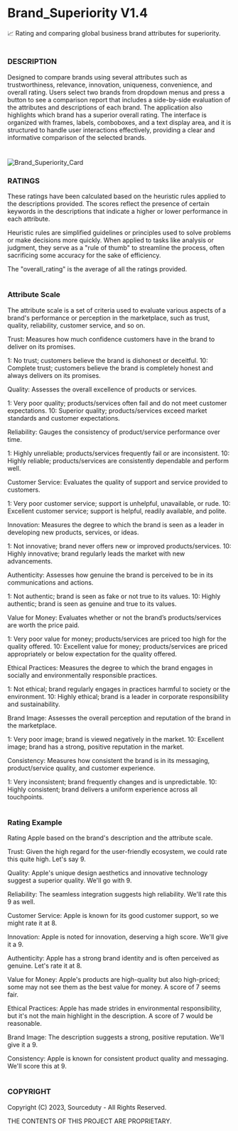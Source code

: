 # Brand_Superiority V1.4

📈 Rating and comparing global business brand attributes for superiority.

#

### DESCRIPTION

Designed to compare brands using several attributes such as trustworthiness, relevance, innovation, uniqueness, convenience, and overall rating. Users select two brands from dropdown menus and press a button to see a comparison report that includes a side-by-side evaluation of the attributes and descriptions of each brand. The application also highlights which brand has a superior overall rating. The interface is organized with frames, labels, comboboxes, and a text display area, and it is structured to handle user interactions effectively, providing a clear and informative comparison of the selected brands.

#

![Brand_Superiority_Card](https://github.com/sourceduty/Brand_Superiority/assets/123030236/a0e80807-956b-406a-b959-265dc3f77f6d)

### RATINGS

These ratings have been calculated based on the heuristic rules applied to the descriptions provided. The scores reflect the presence of certain keywords in the descriptions that indicate a higher or lower performance in each attribute.

Heuristic rules are simplified guidelines or principles used to solve problems or make decisions more quickly. When applied to tasks like analysis or judgment, they serve as a "rule of thumb" to streamline the process, often sacrificing some accuracy for the sake of efficiency.

The "overall_rating" is the average of all the ratings provided.

#

### Attribute Scale

The attribute scale is a set of criteria used to evaluate various aspects of a brand's performance or perception in the marketplace, such as trust, quality, reliability, customer service, and so on.

Trust: Measures how much confidence customers have in the brand to deliver on its promises.

1: No trust; customers believe the brand is dishonest or deceitful.
10: Complete trust; customers believe the brand is completely honest and always delivers on its promises.

Quality: Assesses the overall excellence of products or services.

1: Very poor quality; products/services often fail and do not meet customer expectations.
10: Superior quality; products/services exceed market standards and customer expectations.

Reliability: Gauges the consistency of product/service performance over time.

1: Highly unreliable; products/services frequently fail or are inconsistent.
10: Highly reliable; products/services are consistently dependable and perform well.

Customer Service: Evaluates the quality of support and service provided to customers.

1: Very poor customer service; support is unhelpful, unavailable, or rude.
10: Excellent customer service; support is helpful, readily available, and polite.

Innovation: Measures the degree to which the brand is seen as a leader in developing new products, services, or ideas.

1: Not innovative; brand never offers new or improved products/services.
10: Highly innovative; brand regularly leads the market with new advancements.

Authenticity: Assesses how genuine the brand is perceived to be in its communications and actions.

1: Not authentic; brand is seen as fake or not true to its values.
10: Highly authentic; brand is seen as genuine and true to its values.

Value for Money: Evaluates whether or not the brand’s products/services are worth the price paid.

1: Very poor value for money; products/services are priced too high for the quality offered.
10: Excellent value for money; products/services are priced appropriately or below expectation for the quality offered.

Ethical Practices: Measures the degree to which the brand engages in socially and environmentally responsible practices.

1: Not ethical; brand regularly engages in practices harmful to society or the environment.
10: Highly ethical; brand is a leader in corporate responsibility and sustainability.

Brand Image: Assesses the overall perception and reputation of the brand in the marketplace.

1: Very poor image; brand is viewed negatively in the market.
10: Excellent image; brand has a strong, positive reputation in the market.

Consistency: Measures how consistent the brand is in its messaging, product/service quality, and customer experience.

1: Very inconsistent; brand frequently changes and is unpredictable.
10: Highly consistent; brand delivers a uniform experience across all touchpoints.

#

### Rating Example

Rating Apple based on the brand's description and the attribute scale.

Trust: Given the high regard for the user-friendly ecosystem, we could rate this quite high. Let's say 9.

Quality: Apple's unique design aesthetics and innovative technology suggest a superior quality. We'll go with 9.

Reliability: The seamless integration suggests high reliability. We'll rate this 9 as well.

Customer Service: Apple is known for its good customer support, so we might rate it at 8.

Innovation: Apple is noted for innovation, deserving a high score. We'll give it a 9.

Authenticity: Apple has a strong brand identity and is often perceived as genuine. Let's rate it at 8.

Value for Money: Apple's products are high-quality but also high-priced; some may not see them as the best value for money. A score of 7 seems fair.

Ethical Practices: Apple has made strides in environmental responsibility, but it's not the main highlight in the description. A score of 7 would be reasonable.

Brand Image: The description suggests a strong, positive reputation. We'll give it a 9.

Consistency: Apple is known for consistent product quality and messaging. We'll score this at 9.

#

### COPYRIGHT

Copyright (C) 2023, Sourceduty - All Rights Reserved.

THE CONTENTS OF THIS PROJECT ARE PROPRIETARY.
